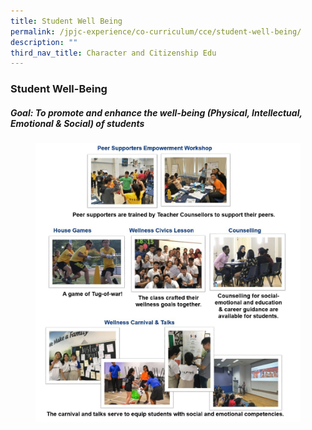 ```yaml
---
title: Student Well Being
permalink: /jpjc-experience/co-curriculum/cce/student-well-being/
description: ""
third_nav_title: Character and Citizenship Edu
---
```

### **Student Well-Being**	
##### **Goal: To promote and enhance the well-being (Physical, Intellectual, Emotional & Social) of students**

<figure>
<img src="/images/Student_well_being%201.jpg">
</figure>